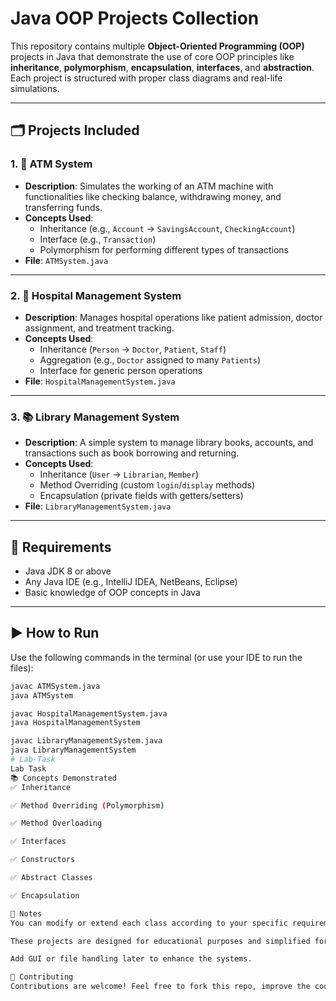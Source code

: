 # Java OOP Projects Collection

This repository contains multiple **Object-Oriented Programming (OOP)** projects in Java that demonstrate the use of core OOP principles like **inheritance**, **polymorphism**, **encapsulation**, **interfaces**, and **abstraction**. Each project is structured with proper class diagrams and real-life simulations.

---

## 🗂️ Projects Included

### 1. 🏧 ATM System
- **Description**: Simulates the working of an ATM machine with functionalities like checking balance, withdrawing money, and transferring funds.
- **Concepts Used**:
  - Inheritance (e.g., `Account` → `SavingsAccount`, `CheckingAccount`)
  - Interface (e.g., `Transaction`)
  - Polymorphism for performing different types of transactions
- **File**: `ATMSystem.java`

---

### 2. 🏥 Hospital Management System
- **Description**: Manages hospital operations like patient admission, doctor assignment, and treatment tracking.
- **Concepts Used**:
  - Inheritance (`Person` → `Doctor`, `Patient`, `Staff`)
  - Aggregation (e.g., `Doctor` assigned to many `Patients`)
  - Interface for generic person operations
- **File**: `HospitalManagementSystem.java`

---

### 3. 📚 Library Management System
- **Description**: A simple system to manage library books, accounts, and transactions such as book borrowing and returning.
- **Concepts Used**:
  - Inheritance (`User` → `Librarian`, `Member`)
  - Method Overriding (custom `login`/`display` methods)
  - Encapsulation (private fields with getters/setters)
- **File**: `LibraryManagementSystem.java`

---

## 🔧 Requirements

- Java JDK 8 or above
- Any Java IDE (e.g., IntelliJ IDEA, NetBeans, Eclipse)
- Basic knowledge of OOP concepts in Java

---

## ▶️ How to Run

Use the following commands in the terminal (or use your IDE to run the files):

```bash
javac ATMSystem.java
java ATMSystem

javac HospitalManagementSystem.java
java HospitalManagementSystem

javac LibraryManagementSystem.java
java LibraryManagementSystem
# Lab-Task
Lab Task
📚 Concepts Demonstrated
✅ Inheritance

✅ Method Overriding (Polymorphism)

✅ Method Overloading

✅ Interfaces

✅ Constructors

✅ Abstract Classes

✅ Encapsulation

📌 Notes
You can modify or extend each class according to your specific requirements.

These projects are designed for educational purposes and simplified for learning Java OOP.

Add GUI or file handling later to enhance the systems.

🤝 Contributing
Contributions are welcome! Feel free to fork this repo, improve the code, and submit a pull request.

